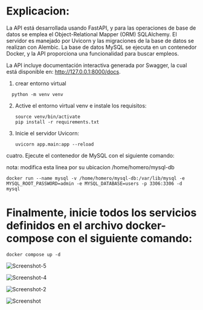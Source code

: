 # Explicacion: 

La API está desarrollada usando FastAPI, y para las operaciones de base de datos se emplea el Object-Relational Mapper (ORM) SQLAlchemy. El servidor es manejado por Uvicorn y las migraciones de la base de datos se realizan con Alembic. La base de datos MySQL se ejecuta en un contenedor Docker, y la API proporciona una funcionalidad para buscar empleos.

La API incluye documentación interactiva generada por Swagger, la cual está disponible en: http://127.0.0.1:8000/docs.

1. crear entorno virtual

```
  python -m venv venv
```

2. Active el entorno virtual venv e instale los requisitos:

   ```
   source venv/bin/activate
   pip install -r requirements.txt
   ```

3. Inicie el servidor Uvicorn:

   ```
   uvicorn app.main:app --reload
   ```

cuatro. Ejecute el contenedor de MySQL con el siguiente comando:


nota: modifica esta linea por su ubicacion /home/homero/mysql-db
```
docker run --name mysql -v /home/homero/mysql-db:/var/lib/mysql -e MYSQL_ROOT_PASSWORD=admin -e MYSQL_DATABASE=users -p 3306:3306 -d mysql
```

# Finalmente, inicie todos los servicios definidos en el archivo docker-compose con el siguiente comando:

```
docker compose up -d
```
![Screenshot-5](https://github.com/holk26/FastApi---docker/assets/23020718/0dd24938-fb93-428f-ac4a-78c8e543a428)

![Screenshot-4](https://github.com/holk26/FastApi---docker/assets/23020718/eb93c8a8-ef4a-4750-a7ad-6e73d0f3f7a7)

![Screenshot-2](https://github.com/holk26/FastApi---docker/assets/23020718/b4e472af-3840-4b0a-9e74-0afc23229fa6)

![Screenshot](https://github.com/holk26/FastApi---docker/assets/23020718/8009bdc7-4250-42ac-9440-e5cfa02cc7d2)




